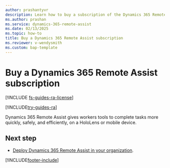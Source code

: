 ```yaml
---
author: prashantyvr
description: Learn how to buy a subscription of the Dynamics 365 Remote Assist HoloLens and mobile apps.
ms.author: prashan
ms.service: dynamics-365-remote-assist
ms.date: 02/13/2025
ms.topic: how-to 
title: Buy a Dynamics 365 Remote Assist subscription
ms.reviewer: v-wendysmith
ms.custom: bap-template
---
```


# Buy a Dynamics 365 Remote Assist subscription

[!INCLUDE [fs-guides-ra-license](../includes/fs-guides-ra-license.md)]

[!INCLUDE[try-guides-ra](../includes/try-guides-ra.md)]

Dynamics 365 Remote Assist gives workers tools to complete tasks more quickly, safely, and efficiently, on a HoloLens or mobile device.

## Next step

- [Deploy Dynamics 365 Remote Assist in your organization](deploy-remote-assist.md).


[!INCLUDE[footer-include](../includes/footer-banner.md)]
